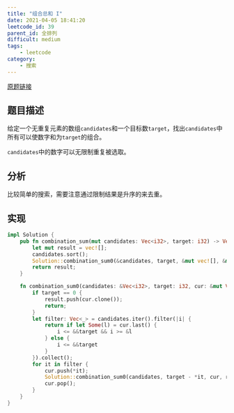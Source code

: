 ```yaml
---
title: "组合总和 I"
date: 2021-04-05 18:41:20
leetcode_id: 39
parent_id: 全排列
difficult: medium
tags:
    - leetcode
category:
    - 搜索
---
```


[原题链接](https://leetcode-cn.com/problems/combination-sum/)

## 题目描述

给定一个无重复元素的数组`candidates`和一个目标数`target`，找出`candidates`中所有可以使数字和为`target`的组合。

`candidates`中的数字可以无限制重复被选取。

## 分析
比较简单的搜索，需要注意通过限制结果是升序的来去重。

## 实现

```rust
impl Solution {
    pub fn combination_sum(mut candidates: Vec<i32>, target: i32) -> Vec<Vec<i32>> {
        let mut result = vec![];
        candidates.sort();
        Solution::combination_sum0(&candidates, target, &mut vec![], &mut result);
        return result;
    }

    fn combination_sum0(candidates: &Vec<i32>, target: i32, cur: &mut Vec<i32>, result: &mut Vec<Vec<i32>>) {
        if target == 0 {
            result.push(cur.clone());
            return;
        }
        let filter: Vec<_> = candidates.iter().filter(|i| {
            return if let Some(l) = cur.last() {
                i <= &&target && i >= &l
            } else {
                i <= &&target
            }
        }).collect();
        for it in filter {
            cur.push(*it);
            Solution::combination_sum0(candidates, target - *it, cur, result);
            cur.pop();
        }
    }
}
```